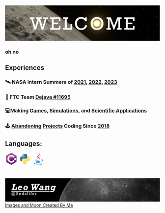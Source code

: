 ![](welcome.png)

### oh no

## Experiences
### 🛰️ NASA Intern Summers of [2021](https://github.com/vickicarrica/Mission-Visualization-Toolkit), [2022](https://github.com/Andallfor/MVT), [2023](https://github.com/Andallfor/MVT)
### 🦾 FTC Team [Dejava #11695](https://instagram.com/dejava11695)
### 💻Making [Games](https://github.com/Andallfor/pythonista-FLL-2019-States), [Simulations](https://github.com/Andallfor/MVT), and [Scientific Applications](https://github.com/Andallfor/DDC_J)
### 🕹️ ~~[Abandoning](https://github.com/Andallfor/Andallfors-Text-Engine)~~ ~~[Projects](https://github.com/Andallfor/rts)~~ Coding Since [2018](https://github.com/Andallfor/pythonista-platformer)

## Languages:
<p align="left">
<img src="https://raw.githubusercontent.com/devicons/devicon/master/icons/csharp/csharp-original.svg" alt="c#" width="40" height="40"/>
<img src="https://raw.githubusercontent.com/devicons/devicon/master/icons/python/python-original.svg" alt="python" width="40" height="40"/>
<img src="https://raw.githubusercontent.com/devicons/devicon/master/icons/java/java-original.svg" alt="java" width="40" height="40"/>
</p>

#
![](moon3.png)
[Images and Moon Created By Me](https://github.com/Andallfor/MVT)
